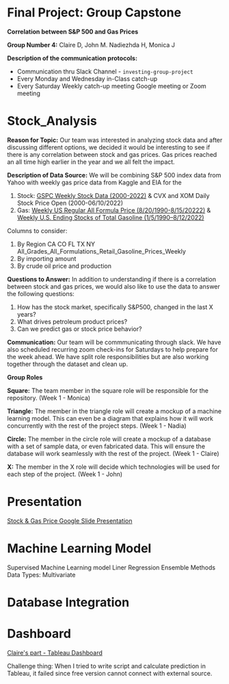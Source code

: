 # Final Project: Group Capstone

**Correlation between S&P 500 and Gas Prices**

**Group Number 4:** Claire D, John M. Nadiezhda H, Monica J

**Description of the communication protocols:** 
- Communication thru Slack Channel - `investing-group-project`
- Every Monday and Wednesday in-Class catch-up
- Every Saturday Weekly catch-up meeting Google meeting or Zoom meeting

# Stock_Analysis
 
**Reason for Topic:** Our team was interested in analyzing stock data and after discussing different options, we decided it would be interesting to see if there is any correlation between stock and gas prices. Gas prices reached an all time high earlier in the year and we all felt the impact. 

**Description of Data Source:** We will be combining S&P 500 index data from Yahoo with weekly gas price data from Kaggle and EIA for the 

1. Stock: [GSPC Weekly Stock Data (2000-2022)](https://github.com/InvestingGroupProject/Investing_Analysis/blob/main/Resources/Index%20%26%20Stocks/GSPC_Weekly_stockdata_2000-2022.06.csv) & CVX and XOM Daily Stock Price Open (2000-06/10/2022)
2. Gas: [Weekly US Regular All Formula Price (8/20/1990-8/15/20222)](https://github.com/InvestingGroupProject/Investing_Analysis/blob/main/Resources/GasData/Kaggle_Gas_Data.csv) & [Weekly U.S. Ending Stocks of Total Gasoline (1/5/1990–8/12/2022)](https://github.com/InvestingGroupProject/Investing_Analysis/blob/main/Resources/GasData/EIA%20-%20Weekly_U.S._Ending_Stocks_of_Total_Gasoline.csv)

Columns to consider:
1. By Region CA CO FL TX NY All_Grades_All_Formulations_Retail_Gasoline_Prices_Weekly
2. By importing amount
3. By crude oil price and production

**Questions to Answer:**
In addition to understanding if there is a correlation between stock and gas prices, we would also like to use the data to answer the following questions:

1. How has the stock market, specifically S&P500, changed in the last X years?
2. What drives petroleum product prices? 
4. Can we predict gas or stock price behavior? 

**Communication:**
Our team will be commmunicating through slack. We have also scheduled recurring zoom check-ins for Saturdays to help prepare for the week ahead. We have split role responsibilities but are also working together through the dataset and clean up. 

**Group Roles**

   **Square:** The team member in the square role will be responsible for the repository. (Week 1 - Monica)
   
   **Triangle:** The member in the triangle role will create a mockup of a machine learning model. This can even be a diagram that explains how it will work concurrently with the rest of the project steps. (Week 1 - Nadia)

   **Circle:** The member in the circle role will create a mockup of a database with a set of sample data, or even fabricated data. This will ensure the database will work seamlessly with the rest of the project. (Week 1 - Claire)

   **X:** The member in the X role will decide which technologies will be used for each step of the project. (Week 1 - John)

# Presentation 

[Stock & Gas Price Google Slide Presentation](https://docs.google.com/presentation/d/1g-wiozkn8TRJa1SklJrCTKV2E0PoE5pEpq2GHLDPEtY/edit?usp=sharing)

# Machine Learning Model

Supervised Machine Learning model
Liner Regression
Ensemble Methods
Data Types: Multivariate

# Database Integration

# Dashboard
[Claire's part - Tableau Dashboard](https://public.tableau.com/app/profile/claire.deng/viz/ProjectDashboard-ClaireSection/Story1)

Challenge thing: When I tried to write script and calculate prediction in Tableau, it failed since free version cannot connect with external source.
